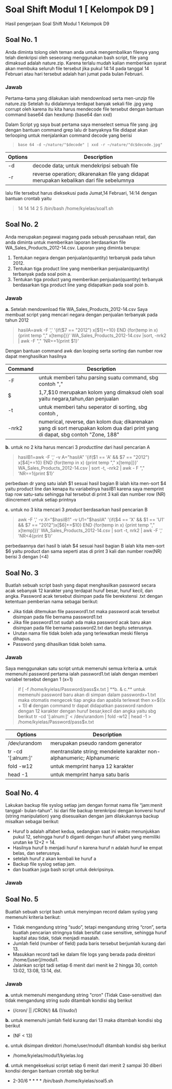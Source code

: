 # Soal Shift Modul 1 [ Kelompok D9 ]
Hasil pengerjaan Soal Shift Modul 1 Kelompok D9

## Soal No. 1
Anda diminta tolong oleh teman anda untuk mengembalikan filenya yang telah
dienkripsi oleh seseorang menggunakan bash script, file yang dimaksud adalah
nature.zip. Karena terlalu mudah kalian memberikan syarat akan membuka seluruh
file tersebut jika pukul 14:14 pada tanggal 14 Februari atau hari tersebut adalah hari
jumat pada bulan Februari.
### Jawab
Pertama-tama yang dilakukan ialah mendownload serta men-_unzip_ file nature.zip
Setelah itu didalamnya terdapat banyak sekali file .jpg yang corrupt oleh karena itu kita harus mendecode file tersebut dengan bantuan command base64 dan hexdump (base64 dan xxd)

Dalam Script yg saya buat pertama saya menselect semua file yang .jpg dengan bantuan command grep
lalu dr banyaknya file didapat akan terlooping untuk menjalankan command decode yang berisi
> `base 64 -d ~/nature/"$decode" | xxd -r ~/nature/"dc$decode.jpg"`

| Options | Description |
| --- | --- |
| -d | decode data; untuk mendekripsi sebuah file  |
| -r | reverse operation; dikarenakan file yang didapat merupakan kebalikan dari file sebelumnya |

lalu file tersebut harus dieksekusi pada Jumat,14 Februari, 14:14 dengan bantuan crontab yaitu 
> 14 14 14 2 5 /bin/bash /home/kyielas/soal1.sh

## Soal No. 2
Anda merupakan pegawai magang pada sebuah perusahaan retail, dan anda diminta
untuk memberikan laporan berdasarkan file WA_Sales_Products_2012-14.csv.
Laporan yang diminta berupa:
   1. Tentukan negara dengan penjualan(quantity) terbanyak pada tahun
       2012.
   2. Tentukan tiga product line yang memberikan penjualan(quantity)
       terbanyak pada soal poin a.
   3. Tentukan tiga product yang memberikan penjualan(quantity)
       terbanyak berdasarkan tiga product line yang didapatkan pada soal
       poin b.
       
### Jawab
**a.** Setelah mendownload file WA_Sales_Products_2012-14.csv
   Saya membuat script yang mencari negara dengan penjualan terbanyak pada tahun 2012
> hasilA=awk -F ',' '{if($7 == "2012") x[$1]+=10} END {for(temp in x) {print temp "," x[temp]}}' WA_Sales_Products_2012-14.csv |sort,   -nrk2 | awk -F "," 'NR==1{print $1}'

Dengan bantuan command awk dan looping serta sorting dan number row dapat menghasilkan hasilnya

| Command | Description |
| --- | --- |
| -F | untuk memberi tahu parsing suatu command, sbg contoh ","  |
|  $ | $1,$7,$10 merupakan kolom yang dimaksud oleh soal yaitu negara,tahun,dan penjualan |
| -t | untuk memberi tahu seperator di sorting, sbg contoh ,  |
| -nrk2 | numerical, reverse, dan kolom dua; dikarenakan yang di sort merupakan kolom dua dari print yang di dapat, sbg contoh      "Zone, 188" |

**b.** untuk no 2 kita harus mencari 3 _productline_  dari hasil pencarian A
> hasilB1=awk -F ',' -v A="hasilA" '{if($1 == 'A' && $7 == "2012") x[$4]+=10} END {for(temp in x) {print temp "," x[temp]}}' WA_Sales_Products_2012-14.csv | sort -t, -nrk2 | awk - F "," 'NR==1{print $1}'

perbedaan dr yang satu ialah $1 sesuai hasil bagian B ialah kita men-sort $4 yaitu product line dan kenapa itu variabelnya hasilB1 karena saya memprint tiap row satu-satu sehingga hal tersebut di print 3 kali dan number row (NR) diincrement untuk setiap printnya

**c.** untuk no 3 kita mencari 3 _product_ berdasarkan hasil pencarian B
> awk -F ',' -v X="$hasilB1" -v U1="$hasilA" '{if($4 == 'X' && $1 == 'U1' && $7 == "2012")x[$6]+=$10} END {for(temp in x) {print temp "," x[temp]}}' WA_Sales_Products_2012-14.csv | sort -t, nrk2 | awk -F ',' 'NR<4{print $1}'

perbedaannya dari hasil b ialah $4 sesuai hasil bagian B ialah kita men-sort $6 yaitu product dan sama seperti atas di print 3 kali dan number row(NR) berisi 3 dengan (<4) 

## Soal No. 3
Buatlah sebuah script bash yang dapat menghasilkan password secara acak
sebanyak 12 karakter yang terdapat huruf besar, huruf kecil, dan angka. Password
acak tersebut disimpan pada file berekstensi .txt dengan ketentuan pemberian nama
sebagai berikut:

* Jika tidak ditemukan file password1.txt maka password acak tersebut
  disimpan pada file bernama password1.txt
* Jika file password1.txt sudah ada maka password acak baru akan
  disimpan pada file bernama password2.txt dan begitu seterusnya.
* Urutan nama file tidak boleh ada yang terlewatkan meski filenya
  dihapus.
* Password yang dihasilkan tidak boleh sama.

### Jawab
Saya menggunakan satu script untuk memenuhi semua kriteria
**a.** untuk memenuhi password pertama ialah password1.txt ialah dengan memberi variabel tersebut dengan 1 (x=1)
> if [ -f /home/kyielas/Password/pass$x.txt ]
**b. & c.** untuk memenuhi password baru akan di simpan dalam passwordx+1.txt maka otomatis mengecek tiap angka dan apabila terlewat 
> then x=$((x + 1))
**d** dengan command tr dapat didapatkan password random dengan 12 karakter dengan huruf besar,kecil dan angka yaitu sbg berikut
> tr -cd '[:alnum:]' < /dev/urandom | fold -w12 | head -1 > /home/kyielas/Password/pass$x.txt

 
| Options | Description |
| --- | --- |
| /dev/urandom | merupakan pseudo random generator |
| tr -cd '[:alnum:]' | mentranslate string; mendelete karakter non-alphanumeric; Alphanumeric |
| fold -w12 | untuk memprint hanya 12 karakter |
| head -1 | untuk memprint hanya satu baris |

## Soal No. 4
Lakukan backup file syslog setiap jam dengan format nama file “jam:menit tanggal-
bulan-tahun”. Isi dari file backup terenkripsi dengan konversi huruf (string
manipulation) yang disesuaikan dengan jam dilakukannya backup misalkan sebagai
berikut:

* Huruf b adalah alfabet kedua, sedangkan saat ini waktu menunjukkan
  pukul 12, sehingga huruf b diganti dengan huruf alfabet yang memiliki
  urutan ke 12+2 = 14.
* Hasilnya huruf b menjadi huruf n karena huruf n adalah huruf ke
  empat belas, dan seterusnya.
* setelah huruf z akan kembali ke huruf a
* Backup file syslog setiap jam.
* dan buatkan juga bash script untuk dekripsinya.

### Jawab

## Soal No. 5
Buatlah sebuah script bash untuk menyimpan record dalam syslog yang memenuhi
kriteria berikut:

* Tidak mengandung string “sudo”, tetapi mengandung string “cron”,
  serta buatlah pencarian stringnya tidak bersifat case sensitive,
  sehingga huruf kapital atau tidak, tidak menjadi masalah.
* Jumlah field (number of field) pada baris tersebut berjumlah kurang
  dari 13.
* Masukkan record tadi ke dalam file logs yang berada pada direktori
  /home/[user]/modul1.
* Jalankan script tadi setiap 6 menit dari menit ke 2 hingga 30, contoh
  13:02, 13:08, 13:14, dst.
  
### Jawab
**a.** untuk memenuhi mengandung string "cron" (Tidak Case-sensitive) dan tidak mengandung string sudo ditambah kondisi sbg berikut
* (/cron/ || /CRON/) && (!/sudo/)
  
**b.** untuk memenuhi jumlah field kurang dari 13 maka ditambah kondisi sbg berikut
* (NF < 13)
   
**c.** untuk disimpan direktori /home/user/modul1 ditambah kondisi sbg berikut
* /home/kyielas/modul1/kyielas.log
  
**d.** untuk mengeksekusi script setiap 6 menit dari menit 2 sampai 30 diberi kondisi dengan bantuan crontab sbg berikut
* 2-30/6 * * * * /bin/bash /home/kyielas/soal5.sh
